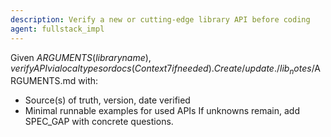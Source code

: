 ```yaml
---
description: Verify a new or cutting-edge library API before coding
agent: fullstack_impl
---
```


Given $ARGUMENTS (library name), verify API via local types or docs (Context7 if needed). Create/update ./lib_notes/$ARGUMENTS.md with:

- Source(s) of truth, version, date verified
- Minimal runnable examples for used APIs
  If unknowns remain, add SPEC_GAP with concrete questions.
